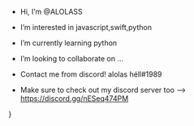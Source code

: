 - Hi, I’m @ALOLASS
- I’m interested in javascript,swift,python
- I’m currently learning python
- I’m looking to collaborate on ...
- Contact me from discord! alolas héll#1989

- Make sure to check out my discord server too --> https://discord.gg/nESeq474PM

}
